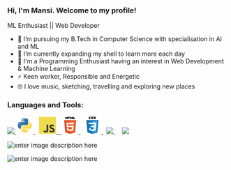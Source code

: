 ### Hi, I'm Mansi. Welcome to my profile!

ML Enthusiast || Web Developer

- 🔭 I’m pursuing my B.Tech in Computer Science with specialisation in AI and ML
- 🌱 I’m currently expanding my shell to learn more each day
- 👯 I'm a Programming Enthusiast having an interest in Web Development & Machine Learning
- ⚡ Keen worker, Responsible and Energetic
- 🤓 I love music, sketching, travelling and exploring new places

<h3 align="left">Languages and Tools:</h3>
<p align="left"> 
  <a href="https://www.java.com" target="_blank"> <img src="https://img.icons8.com/color/48/000000/java-coffee-cup-logo.png"/> </a> 
  <a href="https://www.python.org" target="_blank"> <img src="https://raw.githubusercontent.com/devicons/devicon/master/icons/python/python-original.svg" alt="python" width="40" height="40"/> </a>  &nbsp;
  <a href="https://developer.mozilla.org/en-US/docs/Web/JavaScript" target="_blank"> <img src="https://raw.githubusercontent.com/devicons/devicon/master/icons/javascript/javascript-original.svg" alt="javascript" width="40" height="40"/> &nbsp;
  <a href="https://www.w3.org/html/" target="_blank"> <img src="https://raw.githubusercontent.com/devicons/devicon/master/icons/html5/html5-original-wordmark.svg" alt="html5" width="40" height="40"/> </a> &nbsp;
    <a href="https://www.w3schools.com/css/" target="_blank"> <img src="https://raw.githubusercontent.com/devicons/devicon/master/icons/css3/css3-original-wordmark.svg" alt="css3" width="40" height="40"/> </a>  &nbsp;
  <a style="padding-right:8px;" href="https://nodejs.org" target="_blank"> <img src="https://img.icons8.com/color/48/000000/nodejs.png"/> </a>  &nbsp;
    <a style="padding-right:8px;" href="https://www.mysql.com/" target="_blank"> <img src="https://img.icons8.com/fluent/50/000000/mysql-logo.png"/> </a>
</p>


![enter image description here](https://github-readme-stats-sigma-five.vercel.app/api?username=Mansi2001&theme=yeblu&show_icons=true)

![enter image description here](https://github-readme-stats-sigma-five.vercel.app/api/top-langs?username=Mansi2001&theme=onedark)


<!-- #### Connect with me: -->

<!-- <a href="https://www.linkedin.com/in/mansi-sahu-7973911bb/" target="blank"><img align="center" src="https://uxwing.com/wp-content/themes/uxwing/download/10-brands-and-social-media/linkedin-round-line-color.svg" alt="Mansi Sahu" height="30" width="40" /></a>
<a href="https://instagram.com/mansii.sahu" target="blank"><img align="center" src="https://uxwing.com/wp-content/themes/uxwing/download/10-brands-and-social-media/instagram-round-line-color.svg" alt="mansii.sahu" height="30" width="40" /></a> -->
</p> 
